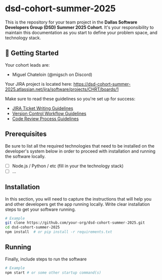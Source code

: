 # dsd-cohort-summer-2025

This is the repository for your team project in the **Dallas Software Developers Group (DSD) Summer 2025 Cohort**. It's your responsibility to maintain this documentation as you start to define your problem space, and technology stack.

## 🚀 Getting Started

Your cohort leads are:

- Miguel Chateloin (@migsch on Discord)

Your JIRA project is located here: https://dsd-cohort-summer-2025.atlassian.net/jira/software/projects/CHRT/boards/1

Make sure to read these guidelines so you're set up for success:

- [JIRA Ticket Writing Guidelines](../../wiki/JIRA-Ticket-Writing-Guidelines)
- [Version Control Workflow Guidelines](../../wiki/Version-Control-Workflow-Guidelines)
- [Code Review Process Guidelines](../../wiki/Code-Review-Process-Guidelines)

## Prerequisites

Be sure to list all the required technologies that need to be installed on the developer's system below in order to proceed with installation and running the software locally.

- [ ] Node.js / Python / etc (fill in your the technology stack)
- [ ] ...

## Installation

In this section, you will need to capture the instructions that will help you and other developers get the app running locally. Write clear installation steps to get your software running.

```bash
# Example
git clone https://github.com/your-org/dsd-cohort-summer-2025.git
cd dsd-cohort-summer-2025
npm install  # or pip install -r requirements.txt
```

## Running

Finally, include steps to run the software

```bash
# Example
npm start # or some other startup command(s)
```
